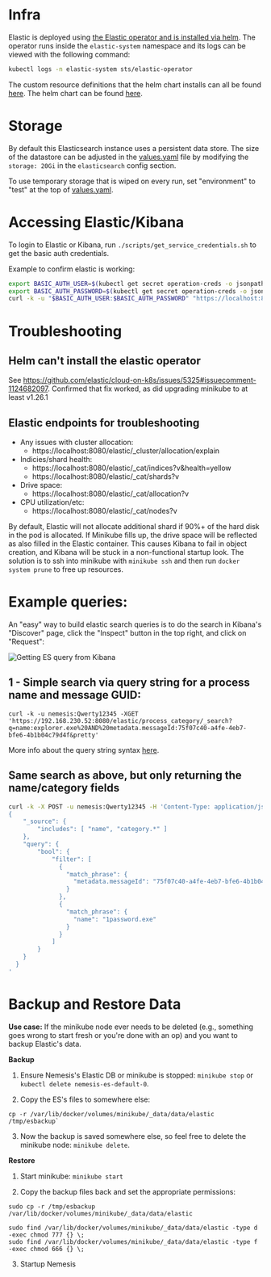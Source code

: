 # Infra
Elastic is deployed using [the Elastic operator and is installed via helm](https://www.elastic.co/guide/en/cloud-on-k8s/master/k8s-install-helm.html). The operator runs inside the `elastic-system` namespace and its logs can be viewed with the following command:
```bash
kubectl logs -n elastic-system sts/elastic-operator
```

The custom resource definitions that the helm chart installs can all be found [here](https://github.com/elastic/cloud-on-k8s/tree/2.3/config/samples). The helm chart can be found [here](https://github.com/elastic/cloud-on-k8s/tree/main/deploy).

# Storage

By default this Elasticsearch instance uses a persistent data store. The size of the datastore can be adjusted in the [values.yaml](https://github.com/SpecterOps/Nemesis/blob/main/helm/nemesis/values.yaml) file by modifying the `storage: 20Gi` in the `elasticsearch` config section.

To use temporary storage that is wiped on every run, set "environment" to "test" at the top of [values.yaml](https://github.com/SpecterOps/Nemesis/blob/main/helm/nemesis/values.yaml).

# Accessing Elastic/Kibana
To login to Elastic or Kibana, run `./scripts/get_service_credentials.sh` to get the basic auth credentials.

Example to confirm elastic is working:
```bash
export BASIC_AUTH_USER=$(kubectl get secret operation-creds -o jsonpath="{.data.basic-auth-user}" | base64 -d)
export BASIC_AUTH_PASSWORD=$(kubectl get secret operation-creds -o jsonpath="{.data.basic-auth-password}" | base64 -d)
curl -k -u "$BASIC_AUTH_USER:$BASIC_AUTH_PASSWORD" "https://localhost:8080/elastic/"
```

# Troubleshooting
## Helm can't install the elastic operator
See https://github.com/elastic/cloud-on-k8s/issues/5325#issuecomment-1124682097. Confirmed that fix worked, as did upgrading minikube to at least v1.26.1

## Elastic endpoints for troubleshooting

- Any issues with cluster allocation:
  - https://localhost:8080/elastic/_cluster/allocation/explain
- Indicies/shard health:
  - https://localhost:8080/elastic/_cat/indices?v&health=yellow
  - https://localhost:8080/elastic/_cat/shards?v
- Drive space:
  - https://localhost:8080/elastic/_cat/allocation?v
- CPU utilization/etc:
  - https://localhost:8080/elastic/_cat/nodes?v

By default, Elastic will not allocate additional shard if 90%+ of the hard disk in the pod is allocated. If Minikube fills up, the drive space will be reflected as also filled in the Elastic container. This causes Kibana to fail in object creation, and Kibana will be stuck in a non-functional startup look. The solution is to ssh into minikube with `minikube ssh` and then run `docker system prune` to free up resources.

# Example queries:
An "easy" way to build elastic search queries is to do the search in Kibana's "Discover" page, click the "Inspect" button in the top right, and click on "Request":

![Getting ES query from Kibana](images/kibana-get-es-request.png)

## 1 - Simple search via query string for a process name and message GUID:
```
curl -k -u nemesis:Qwerty12345 -XGET 'https://192.168.230.52:8080/elastic/process_category/_search?q=name:explorer.exe%20AND%20metadata.messageId:75f07c40-a4fe-4eb7-bfe6-4b1b04c79d4f&pretty'
```

More info about the query string syntax [here](https://www.elastic.co/guide/en/elasticsearch/reference/current/query-dsl-query-string-query.html#query-string-syntax).


## Same search as above, but only returning the name/category fields
```bash
curl -k -X POST -u nemesis:Qwerty12345 -H 'Content-Type: application/json' 'https://192.168.230.52:8080/elastic/process_category/_search?pretty' -d '
{
    "_source": {
        "includes": [ "name", "category.*" ]
    },
    "query": {
        "bool": {
            "filter": [
              {
                "match_phrase": {
                  "metadata.messageId": "75f07c40-a4fe-4eb7-bfe6-4b1b04c79d4f"
                }
              },
              {
                "match_phrase": {
                  "name": "1password.exe"
                }
              }
            ]
        }
    }
  }
'
```

# Backup and Restore Data
**Use case:** If the minikube node ever needs to be deleted (e.g., something goes wrong to start fresh or you're done with an op) and you want to backup Elastic's data.

**Backup**
1. Ensure Nemesis's Elastic DB or minikube is stopped: `minikube stop` or `kubectl delete nemesis-es-default-0`.

2. Copy the ES's files to somewhere else:
```
cp -r /var/lib/docker/volumes/minikube/_data/data/elastic /tmp/esbackup`
```
3. Now the backup is saved somewhere else, so feel free to delete the minikube node: `minikube delete`.

**Restore**
1. Start minikube: `minikube start`

2. Copy the backup files back and set the appropriate permissions:
```
sudo cp -r /tmp/esbackup /var/lib/docker/volumes/minikube/_data/data/elastic

sudo find /var/lib/docker/volumes/minikube/_data/data/elastic -type d -exec chmod 777 {} \;
sudo find /var/lib/docker/volumes/minikube/_data/data/elastic -type f -exec chmod 666 {} \;
```

3. Startup Nemesis
